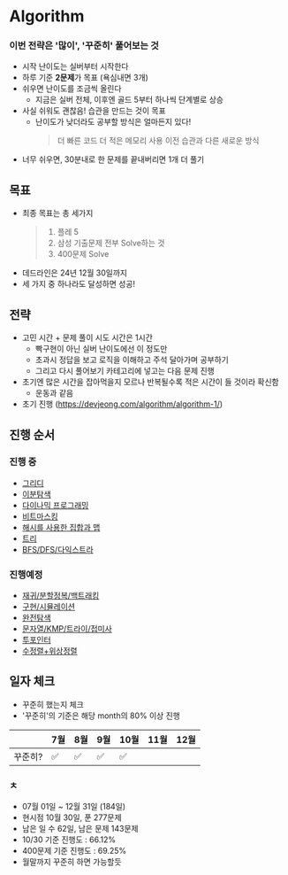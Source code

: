 # Algorithm

###  이번 전략은 '많이', '꾸준히' 풀어보는 것
- 시작 난이도는 실버부터 시작한다
- 하루 기준 **2문제**가 목표 (욕심내면 3개)
- 쉬우면 난이도를 조금씩 올린다
	- 지금은 실버 전체, 이후엔 골드 5부터 하나씩 단계별로 상승
- 사실 쉬워도 괜찮음! 습관을 만드는 것이 목표
	- 난이도가 낮더라도 공부할 방식은 얼마든지 있다!
		> 더 빠른 코드
		> 더 적은 메모리 사용
		> 이전 습관과 다른 새로운 방식 
- 너무 쉬우면, 30분내로 한 문제를 끝내버리면 1개 더 풀기

## 목표
- 최종 목표는 총 세가지
	> 1.  플레 5
	> 2.  삼성 기출문제 전부 Solve하는 것
	> 3. 400문제 Solve
- 데드라인은 24년 12월 30일까지
- 세 가지 중 하나라도 달성하면 성공!

## 전략
- 고민 시간 + 문제 풀이 시도 시간은 1시간
	- 빡구현이 아닌 실버 난이도에선 이 정도만
	- 초과시 정답을 보고 로직을 이해하고 주석 달아가며 공부하기
	- 그리고 다시 풀어보기 카테고리에 넣고는 다음 문제 진행
- 초기엔 많은 시간을 잡아먹을지 모르나 반복될수록 적은 시간이 들 것이라 확신함
	- 운동과 같음
- 초기 진행 (https://devjeong.com/algorithm/algorithm-1/) 



## 진행 순서

### 진행 중
- [그리디](https://www.acmicpc.net/workbook/view/14577)
- [이분탐색](https://www.acmicpc.net/workbook/view/14576)
- [다이나믹 프로그래밍](https://www.acmicpc.net/workbook/view/14578)
- [비트마스킹](https://www.acmicpc.net/problemset?sort=ac_desc&tier=1%2C2%2C3%2C4%2C5%2C6%2C7%2C8%2C9%2C10&algo=14&algo_if=and)
- [해시를 사용한 집합과 맵](https://www.acmicpc.net/problem/tag/136)
- [트리](https://www.acmicpc.net/problemset?sort=ac_desc&algo=120)
- [BFS/DFS/다익스트라](https://www.acmicpc.net/workbook/view/14583)

### 진행예정
- [재귀/분할정복/백트래킹](https://www.acmicpc.net/workbook/view/14581)
- [구현/시뮬레이션](https://www.acmicpc.net/workbook/view/12525)
- [완전탐색](https://www.acmicpc.net/workbook/view/14575)
- [문자열/KMP/트라이/접미사](https://www.acmicpc.net/workbook/view/14580)
- [투포인터](https://www.acmicpc.net/workbook/view/14579)
- [수정렬+위상정렬](https://www.acmicpc.net/workbook/view/14582)


## 일자 체크

- 꾸준히 했는지 체크
- '꾸준히'의 기준은 해당 month의 80% 이상 진행


|    | 7월 | 8월 | 9월 | 10월 | 11월 | 12월
|----|----|----|----|----|----|----|
|꾸준히?|  :white_check_mark:| :white_check_mark:| :white_check_mark:| :white_check_mark:|            |

### ㅊ
- 07월 01일 ~ 12월 31일 (184일)
- 현시점 10월 30일, 푼 277문제
- 남은 일 수 62일, 남은 문제 143문제
- 10/30 기준 진행도 : 66.12%
- 400문제 기준 진행도 : 69.25%
- 월말까지 꾸준히 하면 가능할듯
